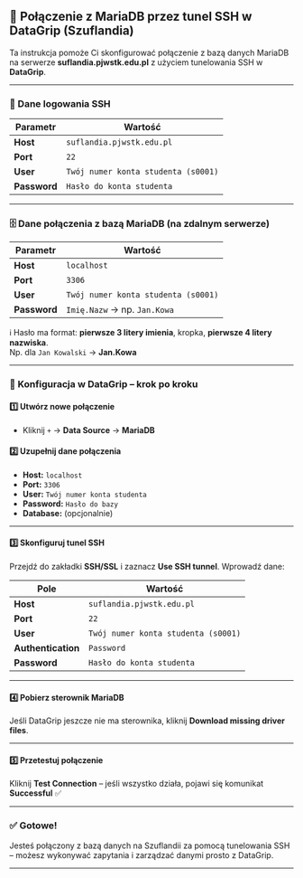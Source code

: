 ## 🔐 Połączenie z MariaDB przez tunel SSH w DataGrip (Szuflandia)

Ta instrukcja pomoże Ci skonfigurować połączenie z bazą danych MariaDB na serwerze **suflandia.pjwstk.edu.pl** z użyciem tunelowania SSH w **DataGrip**.

---

### 🧾 Dane logowania SSH

| Parametr     | Wartość                        |
|--------------|---------------------------------|
| **Host**     | `suflandia.pjwstk.edu.pl`       |
| **Port**     | `22`                            |
| **User**     | `Twój numer konta studenta (s0001)`     |
| **Password** | `Hasło do konta studenta`       |

---

### 🗄️ Dane połączenia z bazą MariaDB (na zdalnym serwerze)

| Parametr     | Wartość                                                              |
|--------------|-----------------------------------------------------------------------|
| **Host**     | `localhost`                                                           |
| **Port**     | `3306`                                                                |
| **User**     | `Twój numer konta studenta (s0001)`                                           |
| **Password** | `Imię.Nazw` → np. `Jan.Kowa`                                          |

ℹ️ Hasło ma format: **pierwsze 3 litery imienia**, kropka, **pierwsze 4 litery nazwiska**.  
Np. dla `Jan Kowalski` → **Jan.Kowa**

---

### 🧩 Konfiguracja w DataGrip – krok po kroku

#### 1️⃣ Utwórz nowe połączenie

- Kliknij `+` → **Data Source** → **MariaDB**

#### 2️⃣ Uzupełnij dane połączenia

- **Host:** `localhost`  
- **Port:** `3306`  
- **User:** `Twój numer konta studenta`  
- **Password:** `Hasło do bazy`  
- **Database:** (opcjonalnie)

---

#### 3️⃣ Skonfiguruj tunel SSH

Przejdź do zakładki **SSH/SSL** i zaznacz **Use SSH tunnel**. Wprowadź dane:

| Pole                | Wartość                        |
|---------------------|---------------------------------|
| **Host**            | `suflandia.pjwstk.edu.pl`       |
| **Port**            | `22`                            |
| **User**            | `Twój numer konta studenta (s0001)`     |
| **Authentication**  | `Password`                      |
| **Password**        | `Hasło do konta studenta`       |
<!-- 
| **Local port**      | (pozostaw domyślnie `0`)        | 
| **Remote port**     | `3306`                          |
| **Remote host**     | `localhost`                     |
-->
---

#### 4️⃣ Pobierz sterownik MariaDB

Jeśli DataGrip jeszcze nie ma sterownika, kliknij **Download missing driver files**.

---

#### 5️⃣ Przetestuj połączenie

Kliknij **Test Connection** – jeśli wszystko działa, pojawi się komunikat **Successful** ✅

---

### ✅ Gotowe!

Jesteś połączony z bazą danych na Szuflandii za pomocą tunelowania SSH – możesz wykonywać zapytania i zarządzać danymi prosto z DataGrip.

---
